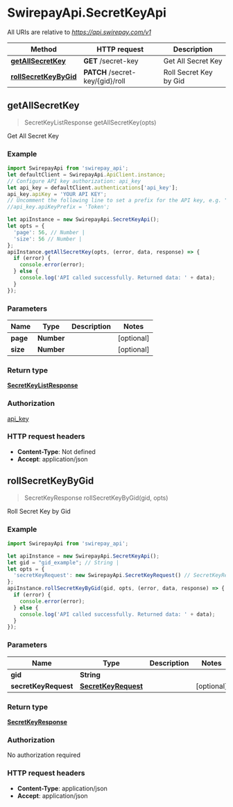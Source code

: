# SwirepayApi.SecretKeyApi

All URIs are relative to *https://api.swirepay.com/v1*

Method | HTTP request | Description
------------- | ------------- | -------------
[**getAllSecretKey**](SecretKeyApi.md#getAllSecretKey) | **GET** /secret-key | Get All Secret Key
[**rollSecretKeyByGid**](SecretKeyApi.md#rollSecretKeyByGid) | **PATCH** /secret-key/{gid}/roll | Roll Secret Key by Gid



## getAllSecretKey

> SecretKeyListResponse getAllSecretKey(opts)

Get All Secret Key

### Example

```javascript
import SwirepayApi from 'swirepay_api';
let defaultClient = SwirepayApi.ApiClient.instance;
// Configure API key authorization: api_key
let api_key = defaultClient.authentications['api_key'];
api_key.apiKey = 'YOUR API KEY';
// Uncomment the following line to set a prefix for the API key, e.g. "Token" (defaults to null)
//api_key.apiKeyPrefix = 'Token';

let apiInstance = new SwirepayApi.SecretKeyApi();
let opts = {
  'page': 56, // Number | 
  'size': 56 // Number | 
};
apiInstance.getAllSecretKey(opts, (error, data, response) => {
  if (error) {
    console.error(error);
  } else {
    console.log('API called successfully. Returned data: ' + data);
  }
});
```

### Parameters


Name | Type | Description  | Notes
------------- | ------------- | ------------- | -------------
 **page** | **Number**|  | [optional] 
 **size** | **Number**|  | [optional] 

### Return type

[**SecretKeyListResponse**](SecretKeyListResponse.md)

### Authorization

[api_key](../README.md#api_key)

### HTTP request headers

- **Content-Type**: Not defined
- **Accept**: application/json


## rollSecretKeyByGid

> SecretKeyResponse rollSecretKeyByGid(gid, opts)

Roll Secret Key by Gid

### Example

```javascript
import SwirepayApi from 'swirepay_api';

let apiInstance = new SwirepayApi.SecretKeyApi();
let gid = "gid_example"; // String | 
let opts = {
  'secretKeyRequest': new SwirepayApi.SecretKeyRequest() // SecretKeyRequest | 
};
apiInstance.rollSecretKeyByGid(gid, opts, (error, data, response) => {
  if (error) {
    console.error(error);
  } else {
    console.log('API called successfully. Returned data: ' + data);
  }
});
```

### Parameters


Name | Type | Description  | Notes
------------- | ------------- | ------------- | -------------
 **gid** | **String**|  | 
 **secretKeyRequest** | [**SecretKeyRequest**](SecretKeyRequest.md)|  | [optional] 

### Return type

[**SecretKeyResponse**](SecretKeyResponse.md)

### Authorization

No authorization required

### HTTP request headers

- **Content-Type**: application/json
- **Accept**: application/json

